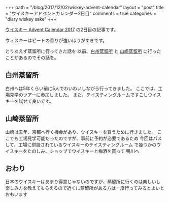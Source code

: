 +++
path = "/blog/2017/12/02/wiskey-advent-calendar"
layout = "post"
title = "ウイスキーアドベントカレンダー2日目"
comments = true
categories = "diary wiskey sake"
+++

[ウイスキー Advent Calendar 2017](https://adventar.org/calendars/2219) の2日目の記事です。

ウィスキーはピートの香りが強いほうがすきです。

とりあえず蒸留所に行ってきた話を
以前、[白州蒸留所](http://www.suntory.co.jp/factory/hakushu/) と [山崎蒸留所](http://www.suntory.co.jp/factory/yamazaki/) に行ったことがあるのでその話を。

## 白州蒸留所

白州へは5年くらい前に5人でわいわいしながら行ってきました。
ここでは、工場見学のツアーに参加しました。
また、テイスティングルームですこしウイスキーを試せて良いです。

## 山崎蒸留所

山崎は去年、京都へ行く機会があり、ウイスキーを買うために行きました。
ここでも工場見学可能だったのですが、事前に予約が必要であるため
今回はパスして、工場に併設されているウイスキーのテイスティングルーム
で幾つかのウイスキーをたのしみ、ショップでウイスキーと梅酒を買って
鴨川へ

## おわり

日本のウイスキーはあまり得意じゃないのですが、蒸留所に行くのは楽しいし
楽しみ方を教えてもらえるので近くに蒸留所がある方は一度行ってみるとよいとおもいます

